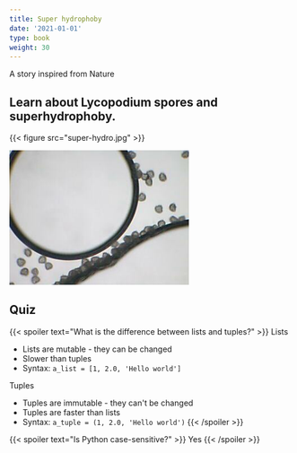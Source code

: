 ```yaml
---
title: Super hydrophoby
date: '2021-01-01'
type: book
weight: 30
---
```


A story inspired from Nature

<!--more-->

## Learn about Lycopodium spores and superhydrophoby.

{{< figure src="super-hydro.jpg" >}}

![super-hydro](super-hydro.jpg)

## Quiz

{{< spoiler text="What is the difference between lists and tuples?" >}}
Lists

- Lists are mutable - they can be changed
- Slower than tuples
- Syntax: `a_list = [1, 2.0, 'Hello world']`

Tuples

- Tuples are immutable - they can't be changed
- Tuples are faster than lists
- Syntax: `a_tuple = (1, 2.0, 'Hello world')`
  {{< /spoiler >}}

{{< spoiler text="Is Python case-sensitive?" >}}
Yes
{{< /spoiler >}}
